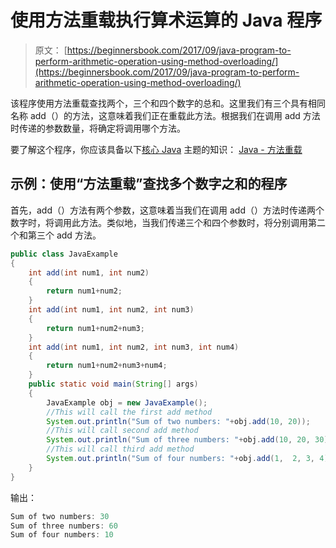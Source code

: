 # 使用方法重载执行算术运算的 Java 程序

> 原文： [https://beginnersbook.com/2017/09/java-program-to-perform-arithmetic-operation-using-method-overloading/](https://beginnersbook.com/2017/09/java-program-to-perform-arithmetic-operation-using-method-overloading/)

该程序使用方法重载查找两个，三个和四个数字的总和。这里我们有三个具有相同名称 add（）的方法，这意味着我们正在重载此方法。根据我们在调用 add 方法时传递的参数数量，将确定将调用哪个方法。

要了解这个程序，你应该具备以下[核心 Java](https://beginnersbook.com/java-tutorial-for-beginners-with-examples/) 主题的知识：
[Java - 方法重载](https://beginnersbook.com/2013/05/method-overloading/)

## 示例：使用“方法重载”查找多个数字之和的程序

首先，add（）方法有两个参数，这意味着当我们在调用 add（）方法时传递两个数字时，将调用此方法。类似地，当我们传递三个和四个参数时，将分别调用第二个和第三个 add 方法。

```java
public class JavaExample
{
    int add(int num1, int num2)
    {
        return num1+num2;
    }
    int add(int num1, int num2, int num3)
    {
        return num1+num2+num3;
    }
    int add(int num1, int num2, int num3, int num4)
    {
        return num1+num2+num3+num4;
    }
    public static void main(String[] args) 
    {    
    	JavaExample obj = new JavaExample();
    	//This will call the first add method
        System.out.println("Sum of two numbers: "+obj.add(10, 20));
        //This will call second add method
        System.out.println("Sum of three numbers: "+obj.add(10, 20, 30));
        //This will call third add method
        System.out.println("Sum of four numbers: "+obj.add(1,  2, 3, 4));
    }
}

```

输出：

```java
Sum of two numbers: 30
Sum of three numbers: 60
Sum of four numbers: 10

```